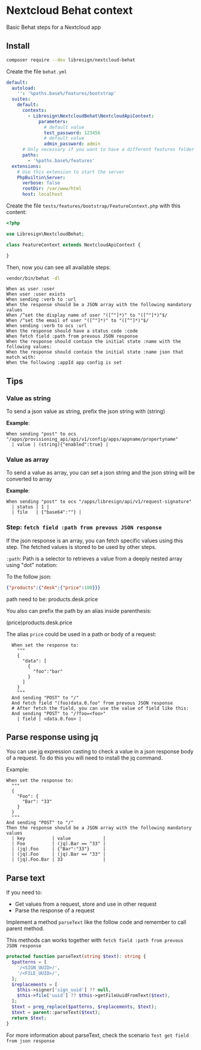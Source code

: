 # Nextcloud Behat context

Basic Behat steps for a Nextcloud app

## Install

```bash
composer require --dev libresign/nextcloud-behat
```
Create the file `behat.yml`
```yaml
default:
  autoload:
    '': '%paths.base%/features/bootstrap'
  suites:
    default:
      contexts:
        - Libresign\NextcloudBehat\NextcloudApiContext:
            parameters:
              # default value
              test_password: 123456
              # default value
              admin_password: admin
      # Only necessary if you want to have a different features folder
      paths:
        - '%paths.base%/features'
  extensions:
    # Use this extension to start the server
    PhpBuiltin\Server:
      verbose: false
      rootDir: /var/www/html
      host: localhost
```
Create the file `tests/features/bootstrap/FeatureContext.php` with this content:
```php
<?php

use Libresign\NextcloudBehat;

class FeatureContext extends NextcloudApiContext {

}
```

Then, now you can see all available steps:
```bash
vendor/bin/behat -dl
```

```gherkin
When as user :user
When user :user exists
When sending :verb to :url
When the response should be a JSON array with the following mandatory values
When /^set the display name of user "([^"]*)" to "([^"]*)"$/
When /^set the email of user "([^"]*)" to "([^"]*)"$/
When sending :verb to ocs :url
When the response should have a status code :code
When fetch field :path from prevous JSON response
When the response should contain the initial state :name with the following values:
When the response should contain the initial state :name json that match with:
When the following :appId app config is set
```

## Tips

### Value as string
To send a json value as string, prefix the json string with (string)

**Example**:
```gherkin
When sending "post" to ocs "/apps/provisioning_api/api/v1/config/apps/appname/propertyname"
  | value | (string){"enabled":true} |
```

### Value as array
To send a value as array, you can set a json string and the json string will be converted to array

**Example**:
```gherkin
When sending "post" to ocs "/apps/libresign/api/v1/request-signature"
  | status | 1 |
  | file   | {"base64":""} |
```

### Step: `fetch field :path from prevous JSON response`

If the json response is an array, you can fetch specific values using this step. The fetched values is stored to be used by other steps.

`:path`: Path is  a selector to retrieves a value from a deeply nested array using "dot" notation:

To the follow json:
```json
{"products":{"desk":{"price":100}}}
```
path need to be: products.desk.price

You also can prefix the path by an alias inside parenthesis:

(price)products.desk.price

The alias `price` could be used in a path or body of a request:
```gherkin
  When set the response to:
    """
    {
      "data": [
        {
          "foo":"bar"
        }
      ]
    }
    """
  And sending "POST" to "/"
  And fetch field "(foo)data.0.foo" from prevous JSON response
  # After fetch the field, you can use the value of field like this:
  And sending "POST" to "/?foo=<foo>"
    | field | <data.0.foo> |
```

## Parse response using jq

You can use [jq](https://jqlang.github.io/jq/manual/) expression casting to check a value in a json response body of a request. To do this you will need to install the jq command.

Example:

```gherkin
When set the response to:
  """
  {
    "Foo": {
      "Bar": "33"
    }
  }
  """
And sending "POST" to "/"
Then the response should be a JSON array with the following mandatory values
  | key          | value            |
  | Foo          | (jq).Bar == "33" |
  | (jq).Foo     | {"Bar":"33"}     |
  | (jq).Foo     | (jq).Bar == "33" |
  | (jq).Foo.Bar | 33               |
```

## Parse text

If you need to:
- Get values from a request, store and use in other request
- Parse the response of a request

Implement a method `parseText` like the follow code and remember to call parent method.

This methods can works together with `fetch field :path from prevous JSON response`
```php
protected function parseText(string $text): string {
  $patterns = [
    '/<SIGN_UUID>/',
    '/<FILE_UUID>/',
  ];
  $replacements = [
    $this->signer['sign_uuid'] ?? null,
    $this->file['uuid'] ?? $this->getFileUuidFromText($text),
  ];
  $text = preg_replace($patterns, $replacements, $text);
  $text = parent::parseText($text);
  return $text;
}
```
For more information about parseText, check the scenario `Test get field from json response`
